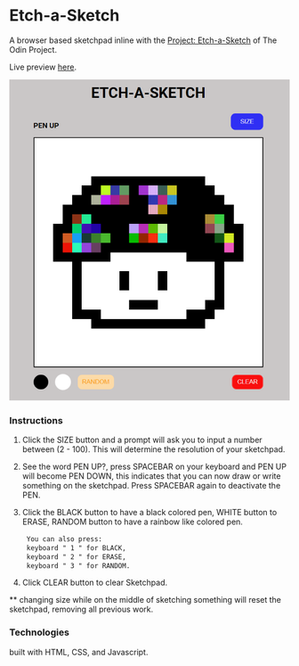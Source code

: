 # Etch-a-Sketch

A browser based sketchpad inline with the [Project: Etch-a-Sketch](https://www.theodinproject.com/lessons/foundations-etch-a-sketch) of The Odin Project. <br/>

Live preview [here](https://johnedisond.github.io/Etch-a-Sketch/). <br/>

![sketch](image/sketch.png)

### Instructions

1. Click the SIZE button and a prompt will ask you to input a number between (2 - 100). This will determine the resolution of your sketchpad. <br/>

2. See the word PEN UP?, press SPACEBAR on your keyboard and PEN UP will become PEN DOWN, this indicates that you can now draw or write something on the sketchpad. Press SPACEBAR again to deactivate the PEN. <br/>

3. Click the BLACK button to have a black colored pen, WHITE button to ERASE, RANDOM button to have a rainbow like colored pen. <br/>

        You can also press: 
        keyboard " 1 " for BLACK,
        keyboard " 2 " for ERASE,
        keyboard " 3 " for RANDOM.

4. Click CLEAR button to clear Sketchpad. <br/>

** changing size while on the middle of sketching something will reset the sketchpad, removing all previous work. <br/>

### Technologies
built with HTML, CSS, and Javascript.
